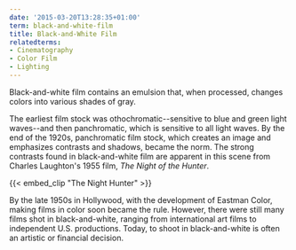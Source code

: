 ```yaml
---
date: '2015-03-20T13:28:35+01:00'
term: black-and-white-film
title: Black-and-White Film
relatedterms:
- Cinematography
- Color Film
- Lighting
---
```


Black-and-white film contains an emulsion that, when processed,
changes colors into various shades of gray.<!--more-->

The earliest film stock was othochromatic--sensitive to blue and green
light waves--and then panchromatic, which is sensitive to all light
waves. By the end of the 1920s, panchromatic film stock, which creates
an image and emphasizes contrasts and shadows, became the norm. The
strong contrasts found in black-and-white film are apparent in this
scene from Charles Laughton's 1955 film, <i>The Night of the Hunter</i>.

{{< embed_clip "The Night Hunter" >}}

By the late 1950s in Hollywood, with the development of Eastman Color,
making films in color soon became the rule. However, there were still
many films shot in black-and-white, ranging from international art
films to independent U.S. productions. Today, to shoot in
black-and-white is often an artistic or financial decision.